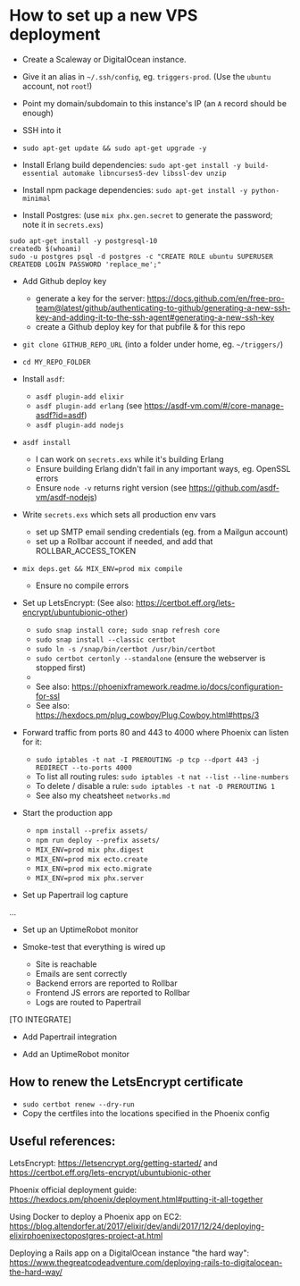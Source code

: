 # How to set up a new VPS deployment

* Create a Scaleway or DigitalOcean instance.

* Give it an alias in `~/.ssh/config`, eg. `triggers-prod`.
  (Use the `ubuntu` account, not `root`!)

* Point my domain/subdomain to this instance's IP (an `A` record should be enough)

* SSH into it

* `sudo apt-get update && sudo apt-get upgrade -y`

* Install Erlang build dependencies: `sudo apt-get install -y build-essential automake libncurses5-dev libssl-dev unzip`

* Install npm package dependencies: `sudo apt-get install -y python-minimal`

* Install Postgres:
  (use `mix phx.gen.secret` to generate the password; note it in `secrets.exs`)

```
sudo apt-get install -y postgresql-10
createdb $(whoami)
sudo -u postgres psql -d postgres -c "CREATE ROLE ubuntu SUPERUSER CREATEDB LOGIN PASSWORD 'replace_me';"
```

* Add Github deploy key
  - generate a key for the server: https://docs.github.com/en/free-pro-team@latest/github/authenticating-to-github/generating-a-new-ssh-key-and-adding-it-to-the-ssh-agent#generating-a-new-ssh-key
  - create a Github deploy key for that pubfile & for this repo

* `git clone GITHUB_REPO_URL` (into a folder under home, eg. `~/triggers/`)

* `cd MY_REPO_FOLDER`

* Install `asdf`:
  - `asdf plugin-add elixir`
  - `asdf plugin-add erlang` (see https://asdf-vm.com/#/core-manage-asdf?id=asdf)
  - `asdf plugin-add nodejs`

* `asdf install`
  - I can work on `secrets.exs` while it's building Erlang
  - Ensure building Erlang didn't fail in any important ways, eg. OpenSSL errors
  - Ensure `node -v` returns right version (see https://github.com/asdf-vm/asdf-nodejs)

* Write `secrets.exs` which sets all production env vars
  - set up SMTP email sending credentials (eg. from a Mailgun account)
  - set up a Rollbar account if needed, and add that ROLLBAR_ACCESS_TOKEN

* `mix deps.get && MIX_ENV=prod mix compile`
  - Ensure no compile errors

* Set up LetsEncrypt:
  (See also: https://certbot.eff.org/lets-encrypt/ubuntubionic-other)
  - `sudo snap install core; sudo snap refresh core`
  - `sudo snap install --classic certbot`
  - `sudo ln -s /snap/bin/certbot /usr/bin/certbot`
  - `sudo certbot certonly --standalone` (ensure the webserver is stopped first)
  -
  - See also: https://phoenixframework.readme.io/docs/configuration-for-ssl
  - See also: https://hexdocs.pm/plug_cowboy/Plug.Cowboy.html#https/3

* Forward traffic from ports 80 and 443 to 4000 where Phoenix can listen for it:
  - `sudo iptables -t nat -I PREROUTING -p tcp --dport 443 -j REDIRECT --to-ports 4000`
  - To list all routing rules: `sudo iptables -t nat --list --line-numbers`
  - To delete / disable a rule: `sudo iptables -t nat -D PREROUTING 1`
  - See also my cheatsheet `networks.md`

* Start the production app
  - `npm install --prefix assets/`
  - `npm run deploy --prefix assets/`
  - `MIX_ENV=prod mix phx.digest`
  - `MIX_ENV=prod mix ecto.create`
  - `MIX_ENV=prod mix ecto.migrate`
  - `MIX_ENV=prod mix phx.server`



* Set up Papertrail log capture



...

* Set up an UptimeRobot monitor

* Smoke-test that everything is wired up
  - Site is reachable
  - Emails are sent correctly
  - Backend errors are reported to Rollbar
  - Frontend JS errors are reported to Rollbar
  - Logs are routed to Papertrail




[TO INTEGRATE]

* Add Papertrail integration

* Add an UptimeRobot monitor


## How to renew the LetsEncrypt certificate

* `sudo certbot renew --dry-run`
* Copy the certfiles into the locations specified in the Phoenix config


## Useful references:

LetsEncrypt: https://letsencrypt.org/getting-started/ and https://certbot.eff.org/lets-encrypt/ubuntubionic-other

Phoenix official deployment guide: https://hexdocs.pm/phoenix/deployment.html#putting-it-all-together

Using Docker to deploy a Phoenix app on EC2: https://blog.altendorfer.at/2017/elixir/dev/andi/2017/12/24/deploying-elixirphoenixectopostgres-project-at.html

Deploying a Rails app on a DigitalOcean instance "the hard way": https://www.thegreatcodeadventure.com/deploying-rails-to-digitalocean-the-hard-way/
